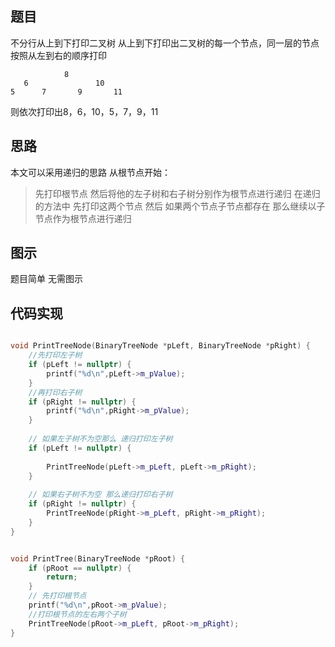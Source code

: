 ## 题目

 不分行从上到下打印二叉树
 从上到下打印出二叉树的每一个节点，同一层的节点按照从左到右的顺序打印
 
 ```
             8
    6               10
 5      7       9       11
 ```
 
  则依次打印出8，6，10，5，7，9，11
  
## 思路

本文可以采用递归的思路 从根节点开始：
> 先打印根节点 然后将他的左子树和右子树分别作为根节点进行递归
> 在递归的方法中 先打印这两个节点 然后 如果两个节点子节点都存在 那么继续以子节点作为根节点进行递归

## 图示

题目简单 无需图示

## 代码实现

```c++

void PrintTreeNode(BinaryTreeNode *pLeft, BinaryTreeNode *pRight) {
    //先打印左子树
    if (pLeft != nullptr) {
        printf("%d\n",pLeft->m_pValue);
    }
    //再打印右子树
    if (pRight != nullptr) {
        printf("%d\n",pRight->m_pValue);
    }
    
    // 如果左子树不为空那么 递归打印左子树
    if (pLeft != nullptr) {
        
        PrintTreeNode(pLeft->m_pLeft, pLeft->m_pRight);
    }
    
    // 如果右子树不为空 那么递归打印右子树
    if (pRight != nullptr) {
        PrintTreeNode(pRight->m_pLeft, pRight->m_pRight);
    }
}
```

```c++

void PrintTree(BinaryTreeNode *pRoot) {
    if (pRoot == nullptr) {
        return;
    }
    // 先打印根节点
    printf("%d\n",pRoot->m_pValue);
    //打印根节点的左右两个子树
    PrintTreeNode(pRoot->m_pLeft, pRoot->m_pRight);
}
```


